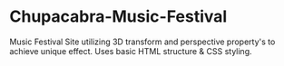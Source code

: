 # Chupacabra-Music-Festival
Music Festival Site utilizing 3D transform and perspective property's to achieve unique effect. Uses basic HTML structure &amp; CSS styling.
